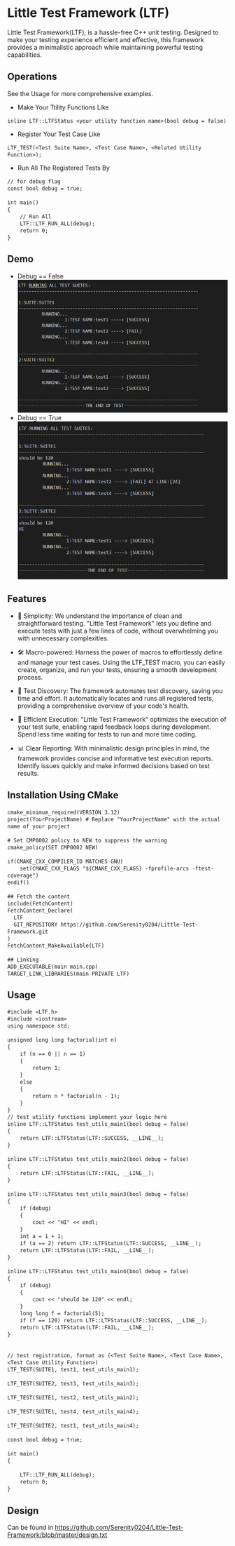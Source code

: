 
# Little Test Framework (LTF)
Little Test Framework(LTF), is a hassle-free C++ unit testing. Designed to make your testing experience efficient and effective, this framework provides a minimalistic approach while maintaining powerful testing capabilities.


## Operations
See the Usage for more comprehensive examples.
* Make Your Ttility Functions Like 
```
inline LTF::LTFStatus <your utility function name>(bool debug = false)
```
* Register Your Test Case Like
```
LTF_TEST(<Test Suite Name>, <Test Case Name>, <Related Utility Function>);
```
* Run All The Registered Tests By
```
// for debug flag
const bool debug = true;

int main()
{
    // Run All
    LTF::LTF_RUN_ALL(debug);
    return 0;
}
```


## Demo
- Debug == False
![false.png](./demo/false.png)
- Debug == True
![false.png](./demo/true.png)



## Features
- 🧪 Simplicity: We understand the importance of clean and straightforward testing. "Little Test Framework" lets you define and execute tests with just a few lines of code, without overwhelming you with unnecessary complexities.

- 🛠️ Macro-powered: Harness the power of macros to effortlessly define and manage your test cases. Using the LTF_TEST macro, you can easily create, organize, and run your tests, ensuring a smooth development process.

- 📜 Test Discovery: The framework automates test discovery, saving you time and effort. It automatically locates and runs all registered tests, providing a comprehensive overview of your code's health.

- 🚀 Efficient Execution: "Little Test Framework" optimizes the execution of your test suite, enabling rapid feedback loops during development. Spend less time waiting for tests to run and more time coding.

- 📊 Clear Reporting: With minimalistic design principles in mind, the framework provides concise and informative test execution reports. Identify issues quickly and make informed decisions based on test results.




## Installation Using CMake
```
cmake_minimum_required(VERSION 3.12)
project(YourProjectName) # Replace "YourProjectName" with the actual name of your project

# Set CMP0002 policy to NEW to suppress the warning
cmake_policy(SET CMP0002 NEW)

if(CMAKE_CXX_COMPILER_ID MATCHES GNU)
    set(CMAKE_CXX_FLAGS "${CMAKE_CXX_FLAGS} -fprofile-arcs -ftest-coverage")
endif()

## Fetch the content
include(FetchContent)
FetchContent_Declare(
  LTF
  GIT_REPOSITORY https://github.com/Serenity0204/Little-Test-Framework.git
)
FetchContent_MakeAvailable(LTF)

## Linking
ADD_EXECUTABLE(main main.cpp)
TARGET_LINK_LIBRARIES(main PRIVATE LTF)
```



## Usage
```
#include <LTF.h>
#include <iostream>
using namespace std;

unsigned long long factorial(int n)
{
    if (n == 0 || n == 1)
    {
        return 1;
    }
    else
    {
        return n * factorial(n - 1);
    }
}
// test utility functions implement your logic here
inline LTF::LTFStatus test_utils_main1(bool debug = false)
{
    return LTF::LTFStatus(LTF::SUCCESS, __LINE__);
}

inline LTF::LTFStatus test_utils_main2(bool debug = false)
{
    return LTF::LTFStatus(LTF::FAIL, __LINE__);
}

inline LTF::LTFStatus test_utils_main3(bool debug = false)
{
    if (debug)
    {
        cout << "HI" << endl;
    }
    int a = 1 + 1;
    if (a == 2) return LTF::LTFStatus(LTF::SUCCESS, __LINE__);
    return LTF::LTFStatus(LTF::FAIL, __LINE__);
}

inline LTF::LTFStatus test_utils_main4(bool debug = false)
{
    if (debug)
    {
        cout << "should be 120" << endl;
    }
    long long f = factorial(5);
    if (f == 120) return LTF::LTFStatus(LTF::SUCCESS, __LINE__);
    return LTF::LTFStatus(LTF::FAIL, __LINE__);
}


// test registration, format as (<Test Suite Name>, <Test Case Name>, <Test Case Utility Function>)
LTF_TEST(SUITE1, test1, test_utils_main1);

LTF_TEST(SUITE2, test3, test_utils_main3);

LTF_TEST(SUITE1, test2, test_utils_main2);

LTF_TEST(SUITE1, test4, test_utils_main4);

LTF_TEST(SUITE2, test1, test_utils_main4);

const bool debug = true;

int main()
{

    LTF::LTF_RUN_ALL(debug);
    return 0;
}
```


## Design
Can be found in https://github.com/Serenity0204/Little-Test-Framework/blob/master/design.txt




